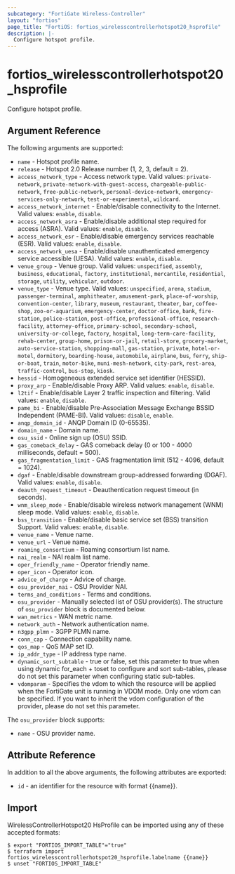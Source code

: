 ```yaml
---
subcategory: "FortiGate Wireless-Controller"
layout: "fortios"
page_title: "FortiOS: fortios_wirelesscontrollerhotspot20_hsprofile"
description: |-
  Configure hotspot profile.
---
```


# fortios_wirelesscontrollerhotspot20_hsprofile
Configure hotspot profile.

## Argument Reference

The following arguments are supported:

* `name` - Hotspot profile name.
* `release` - Hotspot 2.0 Release number (1, 2, 3, default = 2).
* `access_network_type` - Access network type. Valid values: `private-network`, `private-network-with-guest-access`, `chargeable-public-network`, `free-public-network`, `personal-device-network`, `emergency-services-only-network`, `test-or-experimental`, `wildcard`.
* `access_network_internet` - Enable/disable connectivity to the Internet. Valid values: `enable`, `disable`.
* `access_network_asra` - Enable/disable additional step required for access (ASRA). Valid values: `enable`, `disable`.
* `access_network_esr` - Enable/disable emergency services reachable (ESR). Valid values: `enable`, `disable`.
* `access_network_uesa` - Enable/disable unauthenticated emergency service accessible (UESA). Valid values: `enable`, `disable`.
* `venue_group` - Venue group. Valid values: `unspecified`, `assembly`, `business`, `educational`, `factory`, `institutional`, `mercantile`, `residential`, `storage`, `utility`, `vehicular`, `outdoor`.
* `venue_type` - Venue type. Valid values: `unspecified`, `arena`, `stadium`, `passenger-terminal`, `amphitheater`, `amusement-park`, `place-of-worship`, `convention-center`, `library`, `museum`, `restaurant`, `theater`, `bar`, `coffee-shop`, `zoo-or-aquarium`, `emergency-center`, `doctor-office`, `bank`, `fire-station`, `police-station`, `post-office`, `professional-office`, `research-facility`, `attorney-office`, `primary-school`, `secondary-school`, `university-or-college`, `factory`, `hospital`, `long-term-care-facility`, `rehab-center`, `group-home`, `prison-or-jail`, `retail-store`, `grocery-market`, `auto-service-station`, `shopping-mall`, `gas-station`, `private`, `hotel-or-motel`, `dormitory`, `boarding-house`, `automobile`, `airplane`, `bus`, `ferry`, `ship-or-boat`, `train`, `motor-bike`, `muni-mesh-network`, `city-park`, `rest-area`, `traffic-control`, `bus-stop`, `kiosk`.
* `hessid` - Homogeneous extended service set identifier (HESSID).
* `proxy_arp` - Enable/disable Proxy ARP. Valid values: `enable`, `disable`.
* `l2tif` - Enable/disable Layer 2 traffic inspection and filtering. Valid values: `enable`, `disable`.
* `pame_bi` - Enable/disable Pre-Association Message Exchange BSSID Independent (PAME-BI). Valid values: `disable`, `enable`.
* `anqp_domain_id` - ANQP Domain ID (0-65535).
* `domain_name` - Domain name.
* `osu_ssid` - Online sign up (OSU) SSID.
* `gas_comeback_delay` - GAS comeback delay (0 or 100 - 4000 milliseconds, default = 500).
* `gas_fragmentation_limit` - GAS fragmentation limit (512 - 4096, default = 1024).
* `dgaf` - Enable/disable downstream group-addressed forwarding (DGAF). Valid values: `enable`, `disable`.
* `deauth_request_timeout` - Deauthentication request timeout (in seconds).
* `wnm_sleep_mode` - Enable/disable wireless network management (WNM) sleep mode. Valid values: `enable`, `disable`.
* `bss_transition` - Enable/disable basic service set (BSS) transition Support. Valid values: `enable`, `disable`.
* `venue_name` - Venue name.
* `venue_url` - Venue name.
* `roaming_consortium` - Roaming consortium list name.
* `nai_realm` - NAI realm list name.
* `oper_friendly_name` - Operator friendly name.
* `oper_icon` - Operator icon.
* `advice_of_charge` - Advice of charge.
* `osu_provider_nai` - OSU Provider NAI.
* `terms_and_conditions` - Terms and conditions.
* `osu_provider` - Manually selected list of OSU provider(s). The structure of `osu_provider` block is documented below.
* `wan_metrics` - WAN metric name.
* `network_auth` - Network authentication name.
* `n3gpp_plmn` - 3GPP PLMN name.
* `conn_cap` - Connection capability name.
* `qos_map` - QoS MAP set ID.
* `ip_addr_type` - IP address type name.
* `dynamic_sort_subtable` - true or false, set this parameter to true when using dynamic for_each + toset to configure and sort sub-tables, please do not set this parameter when configuring static sub-tables.
* `vdomparam` - Specifies the vdom to which the resource will be applied when the FortiGate unit is running in VDOM mode. Only one vdom can be specified. If you want to inherit the vdom configuration of the provider, please do not set this parameter.

The `osu_provider` block supports:

* `name` - OSU provider name.


## Attribute Reference

In addition to all the above arguments, the following attributes are exported:
* `id` - an identifier for the resource with format {{name}}.

## Import

WirelessControllerHotspot20 HsProfile can be imported using any of these accepted formats:
```
$ export "FORTIOS_IMPORT_TABLE"="true"
$ terraform import fortios_wirelesscontrollerhotspot20_hsprofile.labelname {{name}}
$ unset "FORTIOS_IMPORT_TABLE"
```

